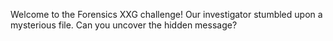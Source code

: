 Welcome to the Forensics XXG challenge! Our investigator stumbled upon a mysterious file. Can you uncover the hidden message?
